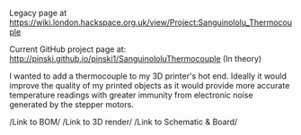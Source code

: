 
Legacy page at https://wiki.london.hackspace.org.uk/view/Project:Sanguinololu_Thermocouple

Current GitHub project page at: http://pinski.github.io/pinski1/SanguinololuThermocouple (In theory)

I wanted to add a thermocouple to my 3D printer's hot end. Ideally it would improve the quality of my printed objects as it would provide more accurate temperature readings with greater immunity from electronic noise generated by the stepper motors.

/Link to BOM/
/Link to 3D render/
/Link to Schematic & Board/